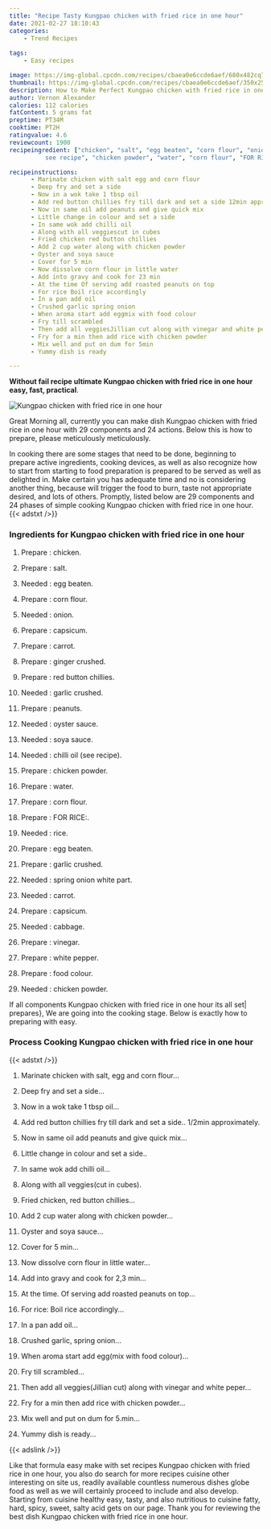 ```yaml
---
title: "Recipe Tasty Kungpao chicken with fried rice in one hour"
date: 2021-02-27 18:10:43
categories:
    - Trend Recipes
    
tags:
    - Easy recipes

image: https://img-global.cpcdn.com/recipes/cbaea0e6ccde6aef/680x482cq70/kungpao-chicken-with-fried-rice-in-one-hour-recipe-main-photo.jpg
thumbnail: https://img-global.cpcdn.com/recipes/cbaea0e6ccde6aef/350x250cq70/kungpao-chicken-with-fried-rice-in-one-hour-recipe-main-photo.jpg
description: How to Make Perfect Kungpao chicken with fried rice in one hour with 29 ingredients and 24 stages of easy cooking.
author: Vernon Alexander
calories: 112 calories
fatContent: 5 grams fat
preptime: PT34M
cooktime: PT2H
ratingvalue: 4.6
reviewcount: 1900
recipeingredient: ["chicken", "salt", "egg beaten", "corn flour", "onion", "capsicum", "carrot", "ginger crushed", "red button chillies", "garlic crushed", "peanuts", "oyster sauce", "soya sauce", "chilli oil
          see recipe", "chicken powder", "water", "corn flour", "FOR RICE", "rice", "egg beaten", "garlic crushed", "spring onion white part", "carrot", "capsicum", "cabbage", "vinegar", "white pepper", "food colour", "chicken powder"]

recipeinstructions: 
      - Marinate chicken with salt egg and corn flour 
      - Deep fry and set a side 
      - Now in a wok take 1 tbsp oil 
      - Add red button chillies fry till dark and set a side 12min approximately 
      - Now in same oil add peanuts and give quick mix 
      - Little change in colour and set a side 
      - In same wok add chilli oil 
      - Along with all veggiescut in cubes 
      - Fried chicken red button chillies 
      - Add 2 cup water along with chicken powder 
      - Oyster and soya sauce 
      - Cover for 5 min 
      - Now dissolve corn flour in little water 
      - Add into gravy and cook for 23 min 
      - At the time Of serving add roasted peanuts on top 
      - For rice Boil rice accordingly 
      - In a pan add oil 
      - Crushed garlic spring onion 
      - When aroma start add eggmix with food colour 
      - Fry till scrambled 
      - Then add all veggiesJillian cut along with vinegar and white peper 
      - Fry for a min then add rice with chicken powder 
      - Mix well and put on dum for 5min 
      - Yummy dish is ready

---
```




**Without fail recipe ultimate Kungpao chicken with fried rice in one hour easy, fast, practical**. 


![Kungpao chicken with fried rice in one hour](https://img-global.cpcdn.com/recipes/cbaea0e6ccde6aef/680x482cq70/kungpao-chicken-with-fried-rice-in-one-hour-recipe-main-photo.jpg "Kungpao chicken with fried rice in one hour")




Great Morning all, currently you can make dish Kungpao chicken with fried rice in one hour with 29 components and 24 actions. Below this is how to prepare, please meticulously meticulously.

In cooking there are some stages that need to be done, beginning to prepare active ingredients, cooking devices, as well as also recognize how to start from starting to food preparation is prepared to be served as well as delighted in. Make certain you has adequate time and no is considering another thing, because will trigger the food to burn, taste not appropriate desired, and lots of others. Promptly, listed below are 29 components and 24 phases of simple cooking Kungpao chicken with fried rice in one hour.
{{< adstxt />}}

### Ingredients for Kungpao chicken with fried rice in one hour


1. Prepare  : chicken.

1. Prepare  : salt.

1. Needed  : egg beaten.

1. Prepare  : corn flour.

1. Needed  : onion.

1. Prepare  : capsicum.

1. Prepare  : carrot.

1. Prepare  : ginger crushed.

1. Prepare  : red button chillies.

1. Needed  : garlic crushed.

1. Prepare  : peanuts.

1. Needed  : oyster sauce.

1. Needed  : soya sauce.

1. Needed  : chilli oil
          (see recipe).

1. Prepare  : chicken powder.

1. Prepare  : water.

1. Prepare  : corn flour.

1. Prepare  : FOR RICE:.

1. Needed  : rice.

1. Prepare  : egg beaten.

1. Prepare  : garlic crushed.

1. Needed  : spring onion white part.

1. Needed  : carrot.

1. Prepare  : capsicum.

1. Needed  : cabbage.

1. Prepare  : vinegar.

1. Prepare  : white pepper.

1. Prepare  : food colour.

1. Needed  : chicken powder.



If all components Kungpao chicken with fried rice in one hour its all set| prepares}, We are going into the cooking stage. Below is exactly how to preparing with easy.

### Process Cooking Kungpao chicken with fried rice in one hour

{{< adstxt />}}


1. Marinate chicken with salt, egg and corn flour...



1. Deep fry and set a side...



1. Now in a wok take 1 tbsp oil...



1. Add red button chillies fry till dark and set a side.. 1/2min approximately.



1. Now in same oil add peanuts and give quick mix...



1. Little change in colour and set a side..



1. In same wok add chilli oil...



1. Along with all veggies(cut in cubes).



1. Fried chicken, red button chillies...



1. Add 2 cup water along with chicken powder...



1. Oyster and soya sauce...



1. Cover for 5 min...



1. Now dissolve corn flour in little water...



1. Add into gravy and cook for 2,3 min...



1. At the time. Of serving add roasted peanuts on top...



1. For rice: Boil rice accordingly...



1. In a pan add oil...



1. Crushed garlic, spring onion...



1. When aroma start add egg(mix with food colour)...



1. Fry till scrambled...



1. Then add all veggies(Jillian cut) along with vinegar and white peper...



1. Fry for a min then add rice with chicken powder...



1. Mix well and put on dum for 5.min...



1. Yummy dish is ready...





{{< adslink />}}

Like that formula easy make with set recipes Kungpao chicken with fried rice in one hour, you also do search for more recipes cuisine other interesting on site us, readily available countless numerous dishes globe food as well as we will certainly proceed to include and also develop. Starting from cuisine healthy easy, tasty, and also nutritious to cuisine fatty, hard, spicy, sweet, salty acid gets on our page. Thank you for reviewing the best dish Kungpao chicken with fried rice in one hour.
